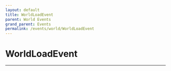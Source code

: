 ```yaml
---
layout: default
title: WorldLoadEvent
parent: World Events
grand_parent: Events
permalink: /events/world/WorldLoadEvent
---
```


# WorldLoadEvent

---
